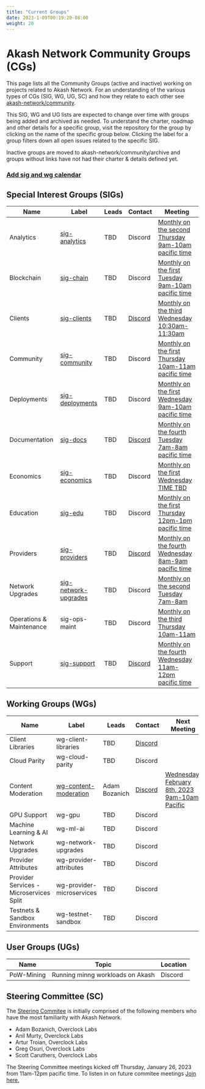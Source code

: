 ```yaml
---
title: "Current Groups"
date: 2023-1-09T00:19:20-08:00
weight: 20
---
```


# Akash Network Community Groups (CGs)

This page lists all the Community Groups (active and inactive) working on projects related to Akash Network. For an understanding of the various types of CGs (SIG, WG, UG, SC) and how they relate to each other see [akash-network/community](https://github.com/akash-network/community). 

This SIG, WG and UG lists are expected to change over time with groups being added and archived as needed. To understand the charter, roadmap and other details for a specific group, visit the repository for the group by clicking on the name of the specific group below. Clicking the label for a group filters down all open issues related to the specific SIG.

Inactive groups are moved to akash-network/community/archive and groups without links have not had their charter & details defined yet.

### [Add sig and wg calendar](https://calendar.google.com/calendar/u/0?cid=Y18yNWU1ZTM3NDhlNGM0YWI3YTU1ZjQxZmJjNWViZWJjYzBhMDNiNDBmYjAyODc4NWYxNDE1OWJmYWViZWExMmUyQGdyb3VwLmNhbGVuZGFyLmdvb2dsZS5jb20)


## Special Interest Groups (SIGs)


| Name | Label | Leads | Contact | Meeting |
| ---- | ----- | ----- | ------- | -------- |
| Analytics | [sig-analytics](https://github.com/akash-network/community/tree/main/sig-analytics) | TBD | Discord | [Monthly on the second Thursday 9am-10am pacific time](https://meet.google.com/bdn-nsbh-bea?authuser=0) |
| Blockchain | [sig-chain](https://github.com/akash-network/community/tree/main/sig-chain) | TBD | Discord | [Monthly on the first Tuesday 9am-10am pacific time](https://meet.google.com/oxd-hgzz-nwa?authuser=0) |
| Clients | [sig-clients](https://github.com/akash-network/community/tree/main/sig-clients) | TBD | [Discord](https://discord.com/channels/747885925232672829/1062751273545375774/1065035088267575367) | [Monthly on the third Wednesday 10:30am-11:30am](https://meet.google.com/vpf-fqts-mux?authuser=0) |
| Community | [sig-community](https://github.com/akash-network/community/tree/main/sig-community) | TBD | Discord | [Monthly on the first Thursday 10am-11am pacific time](https://meet.google.com/sqt-uzhf-nba?authuser=0) |
| Deployments | [sig-deployments](https://github.com/akash-network/community/tree/main/sig-deployments) | TBD | Discord | [Monthly on the first Wednesday 9am-10am pacific time](https://meet.google.com/eqm-hhuu-mro?authuser=0) |
| Documentation | [sig-docs](https://github.com/akash-network/community/tree/main/sig-documentation) | TBD | [Discord](https://discord.com/channels/747885925232672829/1062752266991456278/1065672265863286795) | [Monthly on the fourth Tuesday 7am-8am pacific time](https://meet.google.com/ifw-mcsu-stt?authuser=0)|
| Economics | [sig-economics](https://github.com/akash-network/community/tree/main/sig-economics) | TBD | Discord | [Monthly on the first Wednesday TIME TBD](https://meet.google.com/npx-pnjx-dmq?authuser=0) |
| Education | [sig-edu](https://github.com/akash-network/community/tree/main/sig-education) | TBD | Discord | [Monthly on the first Thursday 12pm-1pm pacific time](https://meet.google.com/kfa-hgkb-qrz?authuser=0) |
| Providers | [sig-providers](https://github.com/akash-network/community/tree/main/sig-providers) | TBD | [Discord](https://discord.com/channels/747885925232672829/1062750618713862275/1063150051590947010) | [Monthly on the fourth Wednesday 8am-9am pacific time](https://meet.google.com/zme-cjbw-xou?authuser=0) |
| Network Upgrades | [sig-network-upgrades](https://github.com/akash-network/community/tree/main/sig-network-upgrades) | TBD | Discord |[Monthly on the second Tuesday 7am-8am](https://meet.google.com/qtg-vnsd-kzd?authuser=0) |
| Operations & Maintenance | sig-ops-maint | TBD | Discord |[Monthly on the third Thursday 10am-11am](https://meet.google.com/pcd-ijep-wqq?authuser=0) |
| Support | [sig-support](https://github.com/akash-network/community/tree/main/sig-support) | TBD | [Discord](https://discord.com/channels/747885925232672829/1062751101964779581/1065683574629617774) | [Monthly on the fourth Wednesday 11am-12pm pacific time](https://meet.google.com/qhe-aayf-yds?authuser=0) |


## Working Groups (WGs)

| Name | Label | Leads | Contact | Next Meeting |
| ---- | ----- | ----- | ------- | -------- |
| Client Libraries | wg-client-libraries | TBD | [Discord](https://discord.com/channels/747885925232672829/1054846400275431464/1054846858658336798) | |
| Cloud Parity | wg-cloud-parity | TBD | Discord | |
| Content Moderation | [wg-content-moderation](https://github.com/akash-network/community/tree/main/wg-content-moderation) | Adam Bozanich | [Discord](https://discord.com/channels/747885925232672829/1050127979302359190/1052613008720936982) | [Wednesday, February 8th, 2023 9am-10am Pacific](https://meet.google.com/pbk-nyyo-ysp?authuser=0) |
| GPU Support | wg-gpu | TBD | Discord | |
| Machine Learning & AI | wg-ml-ai | TBD | Discord | |
| Network Upgrades | wg-network-upgrades | TBD | Discord | |
| Provider Attributes | wg-provider-attributes | TBD | Discord | |
| Provider Services - Microservices Split | wg-provider-microservices | TBD | Discord | |
| Testnets & Sandbox Environments | wg-testnet-sandbox | TBD | Discord | |


## User Groups (UGs)
| Name | Topic | Location | 
| ---- | ----- | ----- |
| PoW-Mining | Running minng workloads on Akash | Discord |

## Steering Committee (SC)

The [Steering Commitee](../committee-steering/README.md) is initially comprised of the following members who have the most familiarity with Akash Network. 

- Adam Bozanich, Overclock Labs
- Anil Murty, Overclock Labs
- Artur Troian, Overclock Labs
- Greg Osuri, Overclock Labs
- Scott Caruthers, Overclock Labs

The Steering Committee meetings kicked off Thursday, January 26, 2023 from 11am-12pm pacific time. To listen in on future commitee meetings [Join here.](https://meet.google.com/iet-tdcf-ivh?authuser=0)
